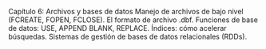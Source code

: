 Capítulo 6: Archivos y bases de datos
Manejo de archivos de bajo nivel (FCREATE, FOPEN, FCLOSE).
El formato de archivo .dbf.
Funciones de base de datos: USE, APPEND BLANK, REPLACE.
Índices: cómo acelerar búsquedas.
Sistemas de gestión de bases de datos relacionales (RDDs).
